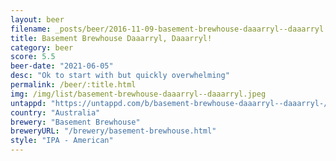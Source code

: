 ```yaml
---
layout: beer
filename: _posts/beer/2016-11-09-basement-brewhouse-daaarryl--daaarryl.md
title: Basement Brewhouse Daaarryl, Daaarryl!
category: beer
score: 5.5
beer-date: "2021-06-05"
desc: "Ok to start with but quickly overwhelming"
permalink: /beer/:title.html
img: /img/list/basement-brewhouse-daaarryl--daaarryl.jpeg
untappd: "https://untappd.com/b/basement-brewhouse-daaarryl--daaarryl-/4300856"
country: "Australia"
brewery: "Basement Brewhouse"
breweryURL: "/brewery/basement-brewhouse.html"
style: "IPA - American"
---
```

